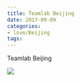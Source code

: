 ```yaml
---
title: Teamlab Beijing
date: 2017-09-09
categories:
- love/Beijing
tags:
---
```

Teamlab Beijing

<img src="/http://ow2dmnlmn.bkt.clouddn.com/2.jpg" class="full-image" /> 
<!-- <img src="/image-url" class="full-image" />
<img src="/image-url" class="full-image" />
<img src="/image-url" class="full-image" />
<img src="/image-url" class="full-image" />
<img src="/image-url" class="full-image" />
<img src="/image-url" class="full-image" />
<img src="/image-url" class="full-image" /> -->
